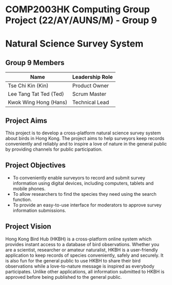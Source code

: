 # COMP2003HK Computing Group Project (22/AY/AUNS/M) - Group 9
# Natural Science Survey System
## Group 9 Members
| Name  | Leadership Role |
| ----------------- | ----------------- |
| Tse Chi Kin (Kin) | Product Owner   |
| Lee Tang Tat Ted (Ted) | Scrum Master  |
| Kwok Wing Hong (Hans) | Technical Lead  |
## Project Aims
This project is to develop a cross-platform natural science survey system about birds in Hong Kong. The project aims to help surveyors keep records conveniently and reliably and to inspire a love of nature in the general public by providing channels for public participation.
## Project Objectives
- To conveniently enable surveyors to record and submit survey information using digital devices, including computers, tablets and mobile phones.
- To allow researchers to find the species they need using the search function.
- To provide an easy-to-use interface for moderators to approve survey information submissions.
## Project Vision
Hong Kong Bird Hub (HKBH) is a cross-platform online system which provides instant access to a database of bird observations. Whether you are a scientist, researcher or amateur naturalist, HKBH is a user-friendly application to keep records of species conveniently, safely and securely. It is also fun for the general public to use HKBH to share their bird observations while a love-to-nature message is inspired as everybody participates. Unlike other applications, all information submitted to HKBH is approved before being published to the general public.
